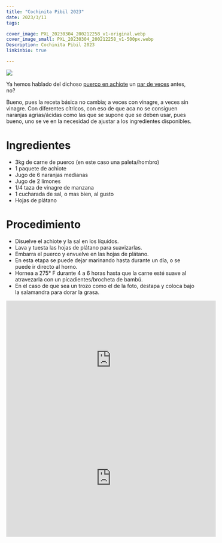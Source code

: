 ```yaml
---
title: "Cochinita Pibil 2023"
date: 2023/3/11
tags:

cover_image: PXL_20230304_200212258_v1-original.webp
cover_image_small: PXL_20230304_200212258_v1-500px.webp
Description: Cochinita Pibil 2023
linkinbio: true

---
```


[![](PXL_20230304_200212258_v1-800px.webp)](PXL_20230304_200212258_v1-original.webp)


Ya hemos hablado del dichoso <a href="/2017/10/1/Puerco-en-achiote">puerco en achiote</a> un <a href="/2019/4/13/Puerco-en-achiote-revisitado">par de veces</a> antes, no?

Bueno, pues la receta básica no cambia; a veces con vinagre, a veces sin vinagre. Con diferentes cítricos, con eso de que aca no se consiguen naranjas agrias/ácidas como las que se supone que se deben usar, pues bueno, uno se ve en la necesidad de ajustar a los ingredientes disponibles. 

# Ingredientes
* 3kg de carne de puerco (en este caso una paleta/hombro)
* 1 paquete de achiote
* Jugo de 6 naranjas medianas
* Jugo de 2 limones
* 1/4 taza de vinagre de manzana
* 1 cucharada de sal, o mas bien, al gusto
* Hojas de plátano

# Procedimiento
* Disuelve el achiote y la sal en los líquidos.
* Lava y tuesta las hojas de plátano para suavizarlas.
* Embarra el puerco y envuelve en las hojas de plátano.
* En esta etapa se puede dejar marinando hasta durante un día, o se puede ir directo al horno.
* Hornea a 275° F durante 4 a 6 horas hasta que la carne esté suave al atravezarla con un picadientes/brocheta de bambú.
* En el caso de que sea un trozo como el de la foto, destapa y coloca bajo la salamandra para dorar la grasa.

<iframe width="560" height="315" src="https://www.youtube.com/embed/XT3fZLVgnnQ" frameborder="0" allow="accelerometer; autoplay; encrypted-media; gyroscope; picture-in-picture" allowfullscreen></iframe>

<iframe width="560" height="315" src="https://www.youtube.com/embed/t1cts2IKNnI" frameborder="0" allow="accelerometer; autoplay; encrypted-media; gyroscope; picture-in-picture" allowfullscreen></iframe>


